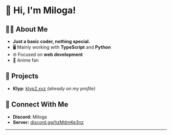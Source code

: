 # 👋 Hi, I'm Miloga!

## 👨‍💻 About Me
- **Just a basic coder, nothing special.**
- 🖥️ Mainly working with **TypeScript** and **Python**
- 🌐 Focused on **web development**
- 🎨 Anime fan

## 🚀 Projects
- **Klyp**: [klyp2.xyz](https://klyp2.xyz/) _(already on my profile)_

## 🌟 Connect With Me
- **Discord:** Miloga  
- **Server:** [discord.gg/hzMdmKe3nz](https://discord.gg/hzMdmKe3nz)

---

<!--
Nothing special to add here, just doing my thing. Feel free to reach out!
-->
